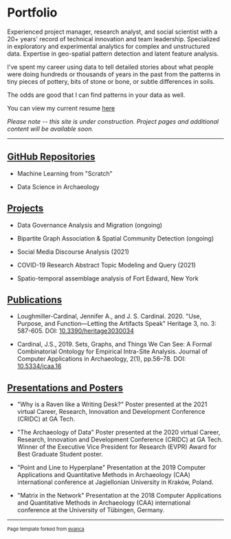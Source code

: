 # Portfolio

Experienced project manager, research analyst, and social scientist with a 20+
years' record of technical innovation and team leadership. Specialized in
exploratory and experimental analytics for complex and unstructured data.
Expertise in geo-spatial pattern detection and latent feature analysis.

I've spent my career using data to tell detailed stories about what people were
doing hundreds or thousands of years in the past from the patterns in tiny
pieces of pottery, bits of stone or bone, or subtle differences in soils.

The odds are good that I can find patterns in your data as well.

You can view my current resume [here](pdf/JSCardinal_Resume_current.pdf)

*Please note -- this site is under construction. Project pages and additional
content will be available soon.*

---

## [GitHub Repositories](github_index.md)

* Machine Learning from "Scratch"

* Data Science in Archaeology

## [Projects](projects_index.md)

* Data Governance Analysis and Migration (ongoing)

* Bipartite Graph Association & Spatial Community Detection (ongoing)

* Social Media Discourse Analysis (2021)

* COVID-19 Research Abstract Topic Modeling and Query (2021)

* Spatio-temporal assemblage analysis of Fort Edward, New York  

## [Publications](pubs_index.md)

* Loughmiller-Cardinal, Jennifer A., and J. S. Cardinal. 2020. "Use, Purpose,
  and Function—Letting the Artifacts Speak" Heritage 3, no. 3: 587-605.
  DOI: [10.3390/heritage3030034](https://doi.org/10.3390/heritage3030034)

* Cardinal, J.S., 2019. Sets, Graphs, and Things We Can See: A Formal
  Combinatorial Ontology for Empirical Intra-Site Analysis. Journal of Computer
  Applications in Archaeology, 2(1), pp.56–78. DOI:
  [10.5334/jcaa.16](http://doi.org/10.5334/jcaa.16)

## [Presentations and Posters](presentations_index.md)

* "Why is a Raven like a Writing Desk?" Poster presented at the 2021 virtual
  Career, Research, Innovation and Development Conference (CRIDC) at GA Tech.

* "The Archaeology of Data" Poster presented at the 2020 virtual Career,
  Research, Innovation and Development Conference (CRIDC) at GA Tech. Winner of
  the Executive Vice President for Research (EVPR) Award for Best Graduate
  Student poster.

* "Point and Line to Hyperplane" Presentation at the 2019 Computer Applications
  and Quantitative Methods in Archaeology (CAA) international conference at
  Jagiellonian University in Kraków, Poland.

* "Matrix in the Network" Presentation at the 2018 Computer Applications and
  Quantitative Methods in Archaeology (CAA) international conference at the
  University of Tübingen, Germany.

---
<p style="font-size:11px">Page template forked from <a href="https://github.com/evanca/quick-portfolio">evanca</a></p>
<!-- Remove above link if you don't want to attibute -->
